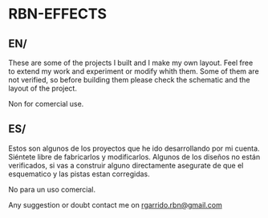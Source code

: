 # RBN-EFFECTS

## EN/

These are some of the projects I built and I make my own layout. Feel free to extend my work and experiment or modify whith them. 
Some of them are not verified, so before building them please check the schematic and the layout of the project.

Non for comercial use.

## ES/

Estos son algunos de los proyectos que he ido desarrollando por mi cuenta. Siéntete libre de fabricarlos y modificarlos. 
Algunos de los diseños no están verificados, si vas a construir alguno directamente asegurate de que el esquematico y las pistas estan corregidas.

No para un uso comercial.

Any suggestion or doubt contact me on rgarrido.rbn@gmail.com
